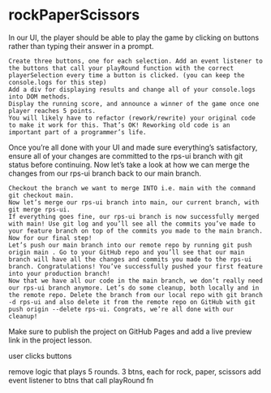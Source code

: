 # rockPaperScissors

In our UI, the player should be able to play the game by clicking on buttons rather than typing their answer in a prompt.

    Create three buttons, one for each selection. Add an event listener to the buttons that call your playRound function with the correct playerSelection every time a button is clicked. (you can keep the console.logs for this step)
    Add a div for displaying results and change all of your console.logs into DOM methods.
    Display the running score, and announce a winner of the game once one player reaches 5 points.
    You will likely have to refactor (rework/rewrite) your original code to make it work for this. That’s OK! Reworking old code is an important part of a programmer’s life.

Once you’re all done with your UI and made sure everything’s satisfactory, ensure all of your changes are committed to the rps-ui branch with git status before continuing.
Now let’s take a look at how we can merge the changes from our rps-ui branch back to our main branch.

    Checkout the branch we want to merge INTO i.e. main with the command git checkout main.
    Now let’s merge our rps-ui branch into main, our current branch, with git merge rps-ui.
    If everything goes fine, our rps-ui branch is now successfully merged with main! Use git log and you’ll see all the commits you’ve made to your feature branch on top of the commits you made to the main branch. Now for our final step!
    Let’s push our main branch into our remote repo by running git push origin main . Go to your GitHub repo and you’ll see that our main branch will have all the changes and commits you made to the rps-ui branch. Congratulations! You’ve successfully pushed your first feature into your production branch!
    Now that we have all our code in the main branch, we don’t really need our rps-ui branch anymore. Let’s do some cleanup, both locally and in the remote repo. Delete the branch from our local repo with git branch -d rps-ui and also delete it from the remote repo on GitHub with git push origin --delete rps-ui. Congrats, we’re all done with our cleanup!

Make sure to publish the project on GitHub Pages and add a live preview link in the project lesson.

user clicks buttons

remove logic that plays 5 rounds.
3 btns, each for rock, paper, scissors
add event listener to btns that call playRound fn